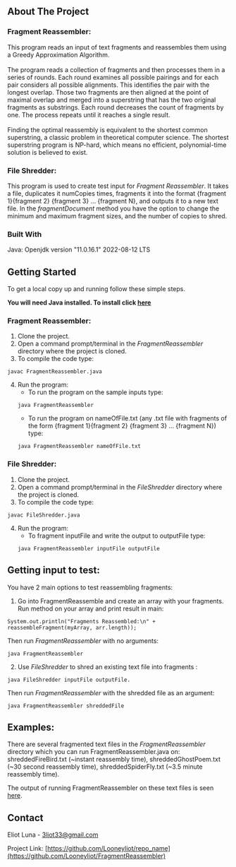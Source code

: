 <!-- ABOUT THE PROJECT -->
## About The Project

### Fragment Reassembler:

This program reads an input of text fragments and reassembles them using a Greedy Approximation Algorithm. <br><br>
The program reads a collection of fragments and then processes them in a series of rounds. Each round examines all possible pairings and for each pair considers all possible alignments. This identifies the pair with the longest overlap. Those two fragments are then aligned at the point of maximal overlap and merged into a superstring that has the two original fragments as substrings. Each round decreases the count of fragments by one. The process repeats until it reaches a single result. <br> <br>
Finding the optimal reassembly is equivalent to the shortest common superstring, a classic problem in theoretical computer science. The shortest superstring program is NP-hard, which means no efficient, polynomial-time solution is believed to exist.

### File Shredder:

This program is used to create test input for *Fragment Reassembler*. It takes a file, duplicates it numCopies times, fragments it into the format {fragment 1}{fragment 2} {fragment 3} ... {fragment N}, and outputs it to a new text file.
In the *fragmentDocument* method you have the option to change the minimum and maximum fragment sizes, and the number of copies to shred.

### Built With

Java: Openjdk version "11.0.16.1" 2022-08-12 LTS

<!-- GETTING STARTED -->
## Getting Started

To get a local copy up and running follow these simple steps.

**You will need Java installed. To install click [here](https://www.oracle.com/java/technologies/downloads/#jdk21-windows)**

### Fragment Reassembler:

1. Clone the project.
2. Open a command prompt/terminal in the *FragmentReassembler* directory where the project is cloned.
3. To compile the code type:
```
javac FragmentReassembler.java
```


4. Run the program:
    + To run the program on the sample inputs type: 
    ```
    java FragmentReassembler
    ```
    + To run the program on nameOfFile.txt (any .txt file with fragments of the form {fragment 1}{fragment 2} {fragment 3} ... {fragment N}) type:
    ```
    java FragmentReassembler nameOfFile.txt  
    ```

### File Shredder:

1. Clone the project.
2. Open a command prompt/terminal in the *FileShredder* directory where the project is cloned.
3. To compile the code type:
```
javac FileShredder.java
```
4. Run the program:
    + To fragment inputFile and write the output to outputFile type: 
    ```
    java FragmentReassembler inputFile outputFile
    ```


    
## Getting input to test:  

You have 2 main options to test reassembling fragments:
1. Go into FragmentReassemble and create an array with your fragments. Run method on your array and print result in main:
```
System.out.println("Fragments Reassembled:\n" + reassembleFragment(myArray, arr.length));
```
Then run *FragmentReassembler* with no arguments: 
```
java FragmentReassembler
```
2. Use *FileShredder* to shred an existing text file into fragments : 
```
java FileShredder inputFile outputFile. 
```

Then run *FragmentReassembler* with the shredded file as an argument: 
```
java FragmentReassembler shreddedFile
```

## Examples:

There are several fragmented text files in the *FragmentReassembler* directory which you can run FragmentReassembler.java on: shreddedFireBird.txt (~instant reassembly time), shreddedGhostPoem.txt (~30 second reassembly time), shreddedSpiderFly.txt (~3.5 minute reassembly time).

The output of running FragmentReassembler on these text files is seen [here](https://github.com/Looneyliot/FragmentReassembler/tree/main/FragmentReassembler/ExampleImages).




<!-- CONTACT -->
## Contact

Eliot Luna - 3liot33@gmail.com

Project Link: [https://github.com/Looneyliot/repo_name](https://github.com/Looneyliot/FragmentReassembler)
